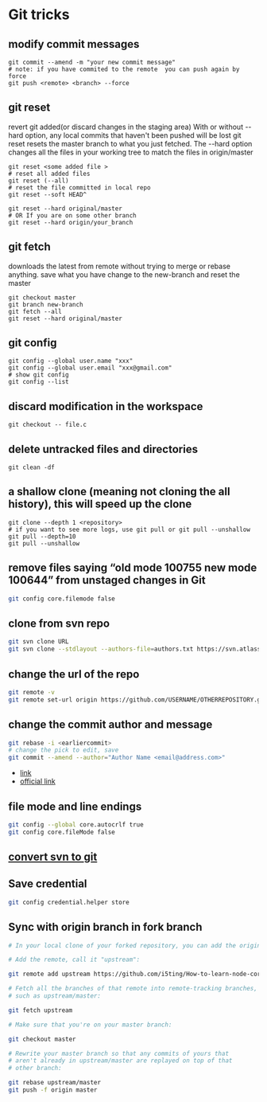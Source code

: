 # Git tricks

## modify commit messages

``` shell
git commit --amend -m "your new commit message"
# note: if you have commited to the remote  you can push again by force
git push <remote> <branch> --force
```

## git reset

revert git added(or discard changes in the staging area)
With or without --hard option, any local commits that haven't been pushed will be lost
git reset resets the master branch to what you just fetched. The --hard option changes all the files in your working tree to match the files in origin/master

``` shell
git reset <some added file >
# reset all added files
git reset (--all)
# reset the file committed in local repo
git reset --soft HEAD^

git reset --hard original/master
# OR If you are on some other branch
git reset --hard origin/your_branch
```

## git fetch

downloads the latest from remote without trying to merge or rebase anything.
save what you have change to the new-branch and reset the master

``` shell
git checkout master 
git branch new-branch
git fetch --all
git reset --hard original/master
```

## git config

``` shell
git config --global user.name "xxx" 
git config --global user.email "xxx@gmail.com"
# show git config 
git config --list
```

## discard modification  in the workspace

``` shell
git checkout -- file.c
```

## delete untracked files and directories

``` shell
git clean -df
```

## a shallow clone (meaning not cloning the all history), this will speed up the clone

``` shell 
git clone --depth 1 <repository>
# if you want to see more logs, use git pull or git pull --unshallow 
git pull --depth=10
git pull --unshallow
```

## remove files saying “old mode 100755 new mode 100644” from unstaged changes in Git

``` sh
git config core.filemode false
```

## clone from svn repo 

``` sh
git svn clone URL
git svn clone --stdlayout --authors-file=authors.txt https://svn.atlassian.com/Confluence ConfluenceAsGit
```

## change the url of the repo

``` sh
git remote -v
git remote set-url origin https://github.com/USERNAME/OTHERREPOSITORY.git
```

## change the commit author and message

``` sh
git rebase -i <earliercommit>
# change the pick to edit, save 
git commit --amend --author="Author Name <email@address.com>"
```

- [link](https://stackoverflow.com/questions/3042437/change-commit-author-at-one-specific-commit)
- [official link](https://help.github.com/articles/changing-a-commit-message/)

## file mode and line endings

``` sh
git config --global core.autocrlf true
git config core.fileMode false
```

## [convert svn  to git](http://john.albin.net/git/convert-subversion-to-git)

## Save credential

``` sh
git config credential.helper store
```

## Sync with origin branch in fork branch

``` sh
# In your local clone of your forked repository, you can add the original GitHub repository as a "remote". ("Remotes" are like nicknames for the URLs of repositories - origin is one, for example.) Then you can fetch all the branches from that upstream repository, and rebase your work to continue working on the upstream version. In terms of commands that might look like:

# Add the remote, call it "upstream":

git remote add upstream https://github.com/i5ting/How-to-learn-node-correctly.git

# Fetch all the branches of that remote into remote-tracking branches,
# such as upstream/master:

git fetch upstream

# Make sure that you're on your master branch:

git checkout master

# Rewrite your master branch so that any commits of yours that
# aren't already in upstream/master are replayed on top of that
# other branch:

git rebase upstream/master
git push -f origin master
```